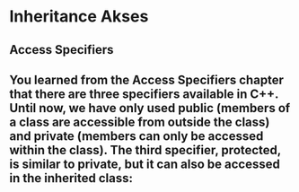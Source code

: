 # Inheritance Akses
<h2> Access Specifiers <h2>

You learned from the Access Specifiers chapter that there are three specifiers available in C++. Until now, we have only used public (members of a class are accessible from outside the class) and private (members can only be accessed within the class). The third specifier, protected, is similar to private, but it can also be accessed in the inherited class:
